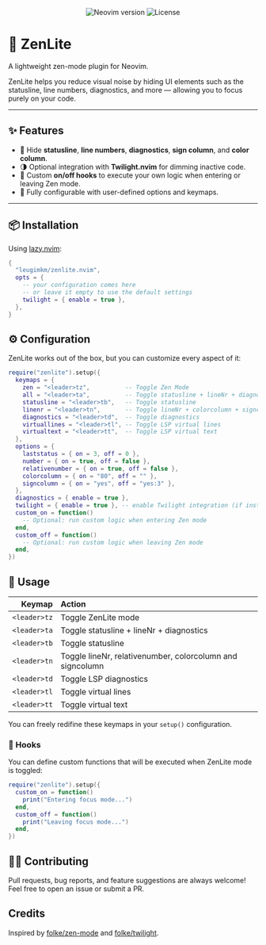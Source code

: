 <p align="center">
  <img src="https://img.shields.io/badge/Neovim-%5E0.9.0-green?style=flat-square&logo=neovim" alt="Neovim version" />
  <img src="https://img.shields.io/github/license/leugimkm/zenlite.nvim?style=flat-square&color=lightgrey" alt="License" />
</p>

# 🪷 ZenLite

A lightweight zen-mode plugin for Neovim.

ZenLite helps you reduce visual noise by hiding UI elements such as the statusline, line numbers, diagnostics, and more — allowing you to focus purely on your code.

---

## ✨ Features

- 🔕 Hide **statusline**, **line numbers**, **diagnostics**, **sign column**, and **color column**.
- 🌗 Optional integration with **Twilight.nvim** for dimming inactive code.
- 🧠 Custom **on/off hooks** to execute your own logic when entering or leaving Zen mode.
- 🧩 Fully configurable with user-defined options and keymaps.

---

## 📦 Installation

Using [lazy.nvim](https://github.com/folke/lazy.nvim):

```lua
{
  "leugimkm/zenlite.nvim",
  opts = {
    -- your configuration comes here
    -- or leave it empty to use the default settings
    twilight = { enable = true },
  },
}

```

## ⚙️ Configuration

ZenLite works out of the box, but you can customize every aspect of it:

```lua
require("zenlite").setup({
  keymaps = {
    zen = "<leader>tz",          -- Toggle Zen Mode
    all = "<leader>ta",          -- Toggle statusline + lineNr + diagnostics
    statusline = "<leader>tb",   -- Toggle statusline
    linenr = "<leader>tn",       -- Toggle lineNr + colorcolumn + signcolumn
    diagnostics = "<leader>td",  -- Toggle diagnostics
    virtuallines = "<leader>tl", -- Toggle LSP virtual lines
    virtualtext = "<leader>tt",  -- Toggle LSP virtual text
  },
  options = {
    laststatus = { on = 3, off = 0 },
    number = { on = true, off = false },
    relativenumber = { on = true, off = false },
    colorcolumn = { on = "80", off = "" },
    signcolumn = { on = "yes", off = "yes:3" },
  },
  diagnostics = { enable = true },
  twilight = { enable = true }, -- enable Twilight integration (if installed)
  custom_on = function()
    -- Optional: run custom logic when entering Zen mode
  end,
  custom_off = function()
    -- Optional: run custom logic when leaving Zen mode
  end,
})
```

## 🚀 Usage

|       Keymap | Action                                                    |
| -----------: | :-------------------------------------------------------- |
| `<leader>tz` | Toggle ZenLite mode                                       |
| `<leader>ta` | Toggle statusline + lineNr + diagnostics                  |
| `<leader>tb` | Toggle statusline                                         |
| `<leader>tn` | Toggle lineNr, relativenumber, colorcolumn and signcolumn |
| `<leader>td` | Toggle LSP diagnostics                                    |
| `<leader>tl` | Toggle virtual lines                                      |
| `<leader>tt` | Toggle virtual text                                       |

You can freely redifine these keymaps in your `setup()` configuration.

### 🧠 Hooks

You can define custom functions that will be executed when ZenLite mode is toggled:

```lua
require("zenlite").setup({
  custom_on = function()
    print("Entering focus mode...")
  end,
  custom_off = function()
    print("Leaving focus mode...")
  end,
})
```

## 🧑‍💻 Contributing

Pull requests, bug reports, and feature suggestions are always welcome!
Feel free to open an issue or submit a PR.

## Credits

Inspired by [folke/zen-mode](https://github.com/folke/zen-mode.nvim) and [folke/twilight](https://github.com/folke/twilight.nvim).
